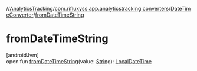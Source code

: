 //[AnalyticsTracking](../../../index.md)/[com.rifluxyss.app.analyticstracking.converters](../index.md)/[DateTimeConverter](index.md)/[fromDateTimeString](from-date-time-string.md)

# fromDateTimeString

[androidJvm]\
open fun [fromDateTimeString](from-date-time-string.md)(value: [String](https://developer.android.com/reference/kotlin/java/lang/String.html)): [LocalDateTime](https://developer.android.com/reference/kotlin/java/time/LocalDateTime.html)
